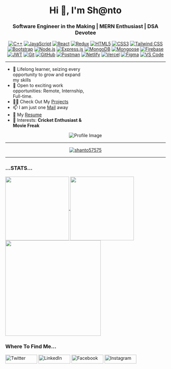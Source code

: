 <h1 align="center">Hi 👋, I'm Sh@nto</h1>
<h3 align="center">Software Engineer in the Making | MERN Enthusiast | DSA Devotee</h3>


<div align="center">
    <a href="https://en.wikipedia.org/wiki/C%2B%2B"><img src="https://img.shields.io/badge/-C%2B%2B-blue?style=for-the-badge&logo=c%2B%2B" alt="C++"></a>
    <a href="https://developer.mozilla.org/en-US/docs/Web/JavaScript"><img src="https://img.shields.io/badge/-JavaScript-yellow?style=for-the-badge&logo=javascript" alt="JavaScript"></a>
    <a href="https://reactjs.org/"><img src="https://img.shields.io/badge/-React-blue?style=for-the-badge&logo=react" alt="React"></a>
    <a href="https://redux.js.org/"><img src="https://img.shields.io/badge/-Redux-purple?style=for-the-badge&logo=redux" alt="Redux"></a>
    <a href="https://developer.mozilla.org/en-US/docs/Web/HTML"><img src="https://img.shields.io/badge/-HTML5-red?style=for-the-badge&logo=html5" alt="HTML5"></a>
    <a href="https://developer.mozilla.org/en-US/docs/Web/CSS"><img src="https://img.shields.io/badge/-CSS3-blue?style=for-the-badge&logo=css3" alt="CSS3"></a>
    <a href="https://tailwindcss.com/"><img src="https://img.shields.io/badge/-Tailwind_CSS-lightblue?style=for-the-badge&logo=tailwind-css" alt="Tailwind CSS"></a>
    <a href="https://getbootstrap.com/"><img src="https://img.shields.io/badge/-Bootstrap-purple?style=for-the-badge&logo=bootstrap" alt="Bootstrap"></a>
    <a href="https://nodejs.org/"><img src="https://img.shields.io/badge/-Node.js-green?style=for-the-badge&logo=node.js" alt="Node.js"></a>
    <a href="https://expressjs.com/"><img src="https://img.shields.io/badge/-Express.js-lightgrey?style=for-the-badge&logo=express" alt="Express.js"></a>
    <a href="https://www.mongodb.com/"><img src="https://img.shields.io/badge/-MongoDB-green?style=for-the-badge&logo=mongodb" alt="MongoDB"></a>
    <a href="https://mongoosejs.com/"><img src="https://img.shields.io/badge/-Mongoose-orange?style=for-the-badge&logo=mongoose" alt="Mongoose"></a>
    <a href="https://firebase.google.com/"><img src="https://img.shields.io/badge/-Firebase-orange?style=for-the-badge&logo=firebase" alt="Firebase"></a>
    <a href="https://jwt.io/"><img src="https://img.shields.io/badge/-JWT-yellow?style=for-the-badge&logo=json-web-tokens" alt="JWT"></a>
    <a href="https://git-scm.com/"><img src="https://img.shields.io/badge/-Git-black?style=for-the-badge&logo=git" alt="Git"></a>
    <a href="https://github.com/"><img src="https://img.shields.io/badge/-GitHub-grey?style=for-the-badge&logo=github" alt="GitHub"></a>
    <a href="https://www.postman.com/"><img src="https://img.shields.io/badge/-Postman-orange?style=for-the-badge&logo=postman" alt="Postman"></a>
    <a href="https://www.netlify.com/"><img src="https://img.shields.io/badge/-Netlify-blue?style=for-the-badge&logo=netlify" alt="Netlify"></a>
    <a href="https://vercel.com/"><img src="https://img.shields.io/badge/-Vercel-blue?style=for-the-badge&logo=vercel" alt="Vercel"></a>
    <a href="https://www.figma.com/"><img src="https://img.shields.io/badge/-Figma-blueviolet?style=for-the-badge&logo=figma" alt="Figma"></a>
    <a href="https://code.visualstudio.com/"><img src="https://img.shields.io/badge/-VS_Code-blue?style=for-the-badge&logo=visual-studio-code" alt="VS Code"></a>
</div>

____

<div>
    <div align="left" style="width: 50%;">
        <ul>
            <li>🌱 Lifelong learner, seizing every opportunity to grow and expand my skills</li>
            <li>👯 Open to exciting work opportunities: Remote, Internship, Full-time.</li>
            <li>👨‍💻 Check Out My <a href="https://github.com/Shanto57575">Projects</a></li>
            <li>📫 I am just one <a href="mailto:shahidul.islam.7th@gmail.com">Mail</a> away</li>
            <li>📄 My <a href="https://drive.google.com/file/d/14PZc0XHRW6hxw1pNiWO7d-Hw-k76_-1f/view?usp=sharing">Resume</a></li>
            <li>🎥 Interests: <strong>Cricket Enthusiast & Movie Freak</strong></li>
        </ul>
    </div>
    <div align="center">
        <img src="https://miro.medium.com/v2/resize:fit:1278/1*XC8smpR5WreT96bwSVNzjg.gif" alt="Profile Image" />
    </div>
</div>

___

<p align="center" style="margin-top:10px;"> 
    <a href="https://github.com/ryo-ma/github-profile-trophy"><img src="https://github-profile-trophy.vercel.app/?username=shanto57575&theme=dracula" alt="shanto57575" /></a> 
</p>

___
<h3 align="left">...STATS...</h3>

<a href="https://github.com/Shanto57575/github-readme-stats">
  <img height=200 align="center" src="https://github-readme-stats.vercel.app/api/top-langs/?username=Shanto57575&theme=blue_navy&layout=pie" />
</a>
<a href="https://github.com/Shanto57575/github-readme-stats">
  <img height=200 align="center" src="https://github-readme-stats.vercel.app/api?username=Shanto57575&theme=blue_navy&show_icons=true" />
</a>
<a href="https://git.io/streak-stats">
  <img height=300 align="center" src="https://streak-stats.demolab.com?user=Shanto57575&theme=blue-navy&card_width=450" />
</a>

<h3 align="left">Where To Find Me...</h3>
<p align="left">
<a href="https://twitter.com/Shahidu37823405" target="_blank"><img align="center" src="https://img.shields.io/badge/-Twitter-1DA1F2?style=for-the-badge&logo=twitter&logoColor=white" alt="Twitter" width="100" height="28" /></a>
<a href="https://www.linkedin.com/in/md-shahidul-islam-shanto/" target="_blank"><img align="center" src="https://img.shields.io/badge/-LinkedIn-0077B5?style=for-the-badge&logo=linkedin&logoColor=white" alt="LinkedIn" width="100" height="28" /></a>
<a href="https://www.facebook.com/profile.php?id=100021587690987" target="_blank"><img align="center" src="https://img.shields.io/badge/-Facebook-1877F2?style=for-the-badge&logo=facebook&logoColor=white" alt="Facebook" width="100" height="28" /></a>
<a href="https://www.instagram.com/_shanto16_3/" target="_blank"><img align="center" src="https://img.shields.io/badge/-Instagram-E4405F?style=for-the-badge&logo=instagram&logoColor=white" alt="Instagram" width="100" height="28" /></a>
</p>
